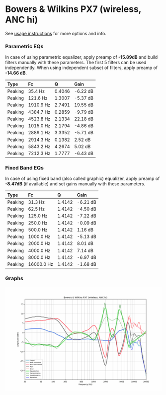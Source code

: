 # Bowers & Wilkins PX7 (wireless, ANC hi)
See [usage instructions](https://github.com/jaakkopasanen/AutoEq#usage) for more options and info.

### Parametric EQs
In case of using parametric equalizer, apply preamp of **-15.89dB** and build filters manually
with these parameters. The first 5 filters can be used independently.
When using independent subset of filters, apply preamp of **-14.66 dB**.

| Type    | Fc        |      Q | Gain     |
|:--------|:----------|:-------|:---------|
| Peaking | 35.4 Hz   | 0.4046 | -6.22 dB |
| Peaking | 121.6 Hz  | 1.3007 | -5.37 dB |
| Peaking | 1910.9 Hz | 2.7491 | 19.55 dB |
| Peaking | 4384.7 Hz | 0.2859 | -9.79 dB |
| Peaking | 4523.8 Hz | 2.1334 | 22.18 dB |
| Peaking | 1015.0 Hz | 2.1794 | -4.86 dB |
| Peaking | 2889.1 Hz | 3.3352 | -5.71 dB |
| Peaking | 2914.3 Hz | 0.1382 | 2.52 dB  |
| Peaking | 5843.2 Hz | 4.2674 | 5.02 dB  |
| Peaking | 7212.3 Hz | 1.7777 | -6.43 dB |

### Fixed Band EQs
In case of using fixed band (also called graphic) equalizer, apply preamp of **-8.47dB**
(if available) and set gains manually with these parameters.

| Type    | Fc         |      Q | Gain     |
|:--------|:-----------|:-------|:---------|
| Peaking | 31.3 Hz    | 1.4142 | -6.21 dB |
| Peaking | 62.5 Hz    | 1.4142 | -4.50 dB |
| Peaking | 125.0 Hz   | 1.4142 | -7.22 dB |
| Peaking | 250.0 Hz   | 1.4142 | -0.09 dB |
| Peaking | 500.0 Hz   | 1.4142 | 1.16 dB  |
| Peaking | 1000.0 Hz  | 1.4142 | -5.13 dB |
| Peaking | 2000.0 Hz  | 1.4142 | 8.01 dB  |
| Peaking | 4000.0 Hz  | 1.4142 | 7.14 dB  |
| Peaking | 8000.0 Hz  | 1.4142 | -6.97 dB |
| Peaking | 16000.0 Hz | 1.4142 | -1.68 dB |

### Graphs
![](./Bowers%20&%20Wilkins%20PX7%20(wireless,%20ANC%20hi).png)